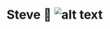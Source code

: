 # Steve 🤣 ![alt text](https://lh3.googleusercontent.com/za0hQX9FDUzv2qioM_szPfBsb5KQQ57Y4PeITasiCisH0_UEX1_AKRD3pKiDiEVRDUnxAxhdXf09guPLz5xqdg=s400)

<!--
**Killer-com-o/Killer-com-o** is a ✨ _special_ ✨ repository because its `README.md` (this file) appears on your GitHub profile.

Here are some ideas to get you started:

- 🔭 I’m currently working on ...
- 🌱 I’m currently learning ...
- 👯 I’m looking to collaborate on ...
- 🤔 I’m looking for help with ...
- 💬 Ask me about ...
- 📫 How to reach me: ...
- 😄 Pronouns: ...
- ⚡ Fun fact: ...
-->
